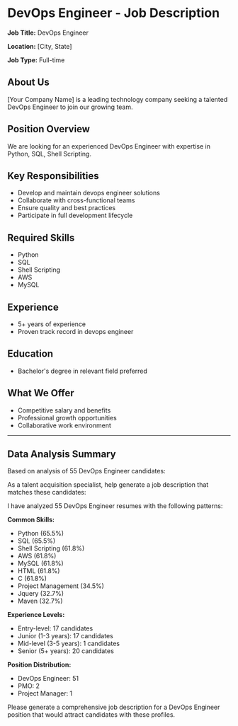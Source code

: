 # DevOps Engineer - Job Description

**Job Title:** DevOps Engineer

**Location:** [City, State]

**Job Type:** Full-time

## About Us

[Your Company Name] is a leading technology company seeking a talented DevOps Engineer to join our growing team.

## Position Overview

We are looking for an experienced DevOps Engineer with expertise in Python, SQL, Shell Scripting.

## Key Responsibilities

- Develop and maintain devops engineer solutions
- Collaborate with cross-functional teams
- Ensure quality and best practices
- Participate in full development lifecycle

## Required Skills

- Python
- SQL
- Shell Scripting
- AWS
- MySQL

## Experience

- 5+ years of experience
- Proven track record in devops engineer

## Education

- Bachelor's degree in relevant field preferred

## What We Offer

- Competitive salary and benefits
- Professional growth opportunities
- Collaborative work environment

---

## Data Analysis Summary

Based on analysis of 55 DevOps Engineer candidates:

As a talent acquisition specialist, help generate a job description that matches these candidates:

I have analyzed 55 DevOps Engineer resumes with the following patterns:

**Common Skills:**
- Python (65.5%)
- SQL (65.5%)
- Shell Scripting (61.8%)
- AWS (61.8%)
- MySQL (61.8%)
- HTML (61.8%)
- C (61.8%)
- Project Management (34.5%)
- Jquery (32.7%)
- Maven (32.7%)

**Experience Levels:**
- Entry-level: 17 candidates
- Junior (1-3 years): 17 candidates
- Mid-level (3-5 years): 1 candidates
- Senior (5+ years): 20 candidates

**Position Distribution:**
- DevOps Engineer: 51
- PMO: 2
- Project Manager: 1

Please generate a comprehensive job description for a DevOps Engineer position that would attract candidates with these profiles.

